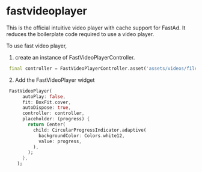 # fastvideoplayer

This is the official intuitive video player with cache support for FastAd. 
It reduces the boilerplate code required to use a video player. 

To use fast video player,

1. create an instance of FastVideoPlayerController.

```dart
 final controller = FastVideoPlayerController.asset('assets/videos/file_example_MP4_480_1_5MG.mp4');
```

2. Add the FastVideoPlayer widget

```dart
 FastVideoPlayer(
      autoPlay: false,
      fit: BoxFit.cover,
      autoDispose: true,
      controller: controller,
      placeholder: (progress) {
        return Center(
          child: CircularProgressIndicator.adaptive(
            backgroundColor: Colors.white12,
            value: progress,
          ),
        );
      },
    );
```